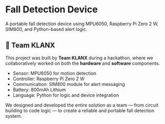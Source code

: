 # Fall Detection Device

A portable fall detection device using MPU6050, Raspberry Pi Zero 2 W, SIM800, and Python-based alert logic.

## 👥 Team KLANX

This project was built by **Team KLANX** during a hackathon, where we collaboratively worked on both the **hardware** and **software** components.

- Sensor: MPU6050 for motion detection
- Controller: Raspberry Pi Zero 2 W
- Communication: SIM800 module for alert messaging
- Battery: 800mAh Lithium
- Language: Python for logic and device integration

We designed and developed the entire solution as a team — from circuit building to code logic — to create a reliable and portable fall detection system.
